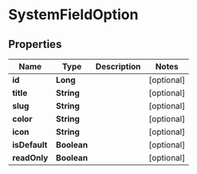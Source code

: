 

# SystemFieldOption


## Properties

| Name | Type | Description | Notes |
|------------ | ------------- | ------------- | -------------|
|**id** | **Long** |  |  [optional] |
|**title** | **String** |  |  [optional] |
|**slug** | **String** |  |  [optional] |
|**color** | **String** |  |  [optional] |
|**icon** | **String** |  |  [optional] |
|**isDefault** | **Boolean** |  |  [optional] |
|**readOnly** | **Boolean** |  |  [optional] |



